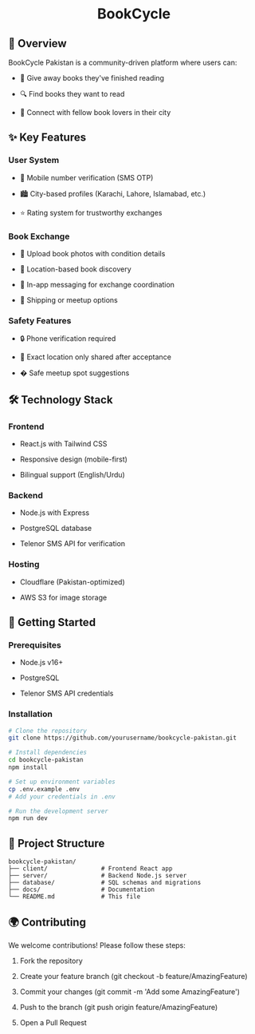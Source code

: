 <h1 align="center">BookCycle</h1>

## 🌟 Overview
BookCycle Pakistan is a community-driven platform where users can:

 - 📖 Give away books they've finished reading

 - 🔍 Find books they want to read

 - 🤝 Connect with fellow book lovers in their city


## ✨ Key Features
### User System

 - 📱 Mobile number verification (SMS OTP)

 - 🏙️ City-based profiles (Karachi, Lahore, Islamabad, etc.)

 - ⭐ Rating system for trustworthy exchanges


### Book Exchange
 - 📸 Upload book photos with condition details

 - 📍 Location-based book discovery

 - 💬 In-app messaging for exchange coordination

 - 🚚 Shipping or meetup options

### Safety Features

 - 🔒 Phone verification required

 - 👀 Exact location only shared after acceptance

 - � Safe meetup spot suggestions


## 🛠️ Technology Stack
### Frontend

 - React.js with Tailwind CSS

 - Responsive design (mobile-first)

 - Bilingual support (English/Urdu)

### Backend
 - Node.js with Express

 - PostgreSQL database

 - Telenor SMS API for verification

### Hosting
 - Cloudflare (Pakistan-optimized)

 - AWS S3 for image storage

## 🚀 Getting Started
### Prerequisites

 - Node.js v16+

 - PostgreSQL

 - Telenor SMS API credentials

### Installation
```bash
# Clone the repository
git clone https://github.com/yourusername/bookcycle-pakistan.git

# Install dependencies
cd bookcycle-pakistan
npm install

# Set up environment variables
cp .env.example .env
# Add your credentials in .env

# Run the development server
npm run dev
```

## 📂 Project Structure
```text
bookcycle-pakistan/
├── client/               # Frontend React app
├── server/               # Backend Node.js server
├── database/             # SQL schemas and migrations
├── docs/                 # Documentation
└── README.md             # This file
```

## 🌍 Contributing
We welcome contributions! Please follow these steps:

1. Fork the repository

2. Create your feature branch (git checkout -b feature/AmazingFeature)

3. Commit your changes (git commit -m 'Add some AmazingFeature')

4. Push to the branch (git push origin feature/AmazingFeature)

5. Open a Pull Request


